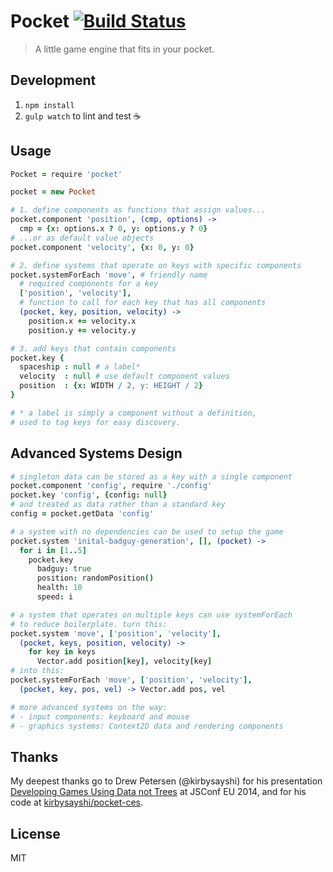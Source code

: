 # Pocket [![Build Status](https://travis-ci.org/giladgray/pocket.svg?branch=master)](https://travis-ci.org/giladgray/pocket)

> A little game engine that fits in your pocket.

## Development
1. `npm install`
2. `gulp watch` to lint and test :coffee:

## Usage
```coffeescript
Pocket = require 'pocket'

pocket = new Pocket

# 1. define components as functions that assign values...
pocket.component 'position', (cmp, options) ->
  cmp = {x: options.x ? 0, y: options.y ? 0}
# ...or as default value objects
pocket.component 'velocity', {x: 0, y: 0}

# 2. define systems that operate on keys with specific components
pocket.systemForEach 'move', # friendly name
  # required components for a key
  ['position', 'velocity'],
  # function to call for each key that has all components
  (pocket, key, position, velocity) ->
    position.x += velocity.x
    position.y += velocity.y

# 3. add keys that contain components
pocket.key {
  spaceship : null # a label*
  velocity  : null # use default component values
  position  : {x: WIDTH / 2, y: HEIGHT / 2}
}

# * a label is simply a component without a definition,
# used to tag keys for easy discovery.
```

## Advanced Systems Design
```coffeescript
# singleton data can be stored as a key with a single component
pocket.component 'config', require './config'
pocket.key 'config', {config: null}
# and treated as data rather than a standard key
config = pocket.getData 'config'

# a system with no dependencies can be used to setup the game
pocket.system 'inital-badguy-generation', [], (pocket) ->
  for i in [1..5]
    pocket.key
      badguy: true
      position: randomPosition()
      health: 10
      speed: i

# a system that operates on multiple keys can use systemForEach
# to reduce boilerplate. turn this:
pocket.system 'move', ['position', 'velocity'],
  (pocket, keys, position, velocity) ->
    for key in keys
      Vector.add position[key], velocity[key]
# into this:
pocket.systemForEach 'move', ['position', 'velocity'],
  (pocket, key, pos, vel) -> Vector.add pos, vel

# more advanced systems on the way:
# - input components: keyboard and mouse
# - graphics systems: Context2D data and rendering components
```

## Thanks
My deepest thanks go to Drew Petersen (@kirbysayshi) for his presentation
[Developing Games Using Data not Trees](http://2014.jsconf.eu/speakers/#/speakers/drew-petersen-developing-games-using-data-not-trees)
at JSConf EU 2014, and for his code at [kirbysayshi/pocket-ces](https://github.com/kirbysayshi/pocket-ces).

## License
MIT
